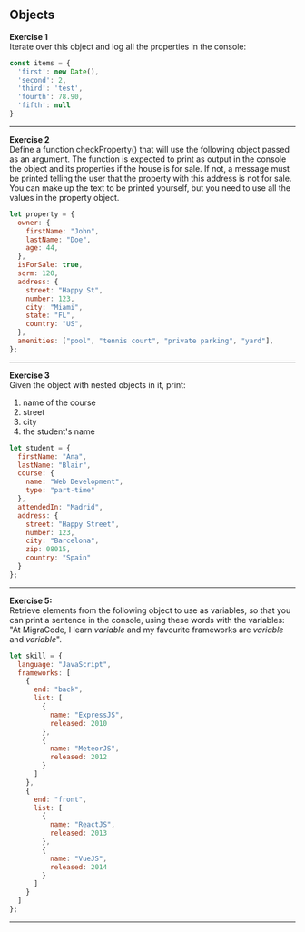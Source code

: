 ## Objects

**Exercise 1**  
Iterate over this object and log all the properties in the console:
```javascript
const items = {
  'first': new Date(),
  'second': 2,
  'third': 'test',
  'fourth': 78.90,
  'fifth': null
}
```
---

**Exercise 2**  
Define a function checkProperty() that will use the following object passed as an argument. The function is expected to print as output in the console the object and its properties if the house is for sale. If not, a message must be printed telling the user that the property with this address is not for sale. You can make up the text to be printed yourself, but you need to use all the values in the property object.

```javascript
let property = {
  owner: {
    firstName: "John",
    lastName: "Doe",
    age: 44,
  },
  isForSale: true,
  sqrm: 120,
  address: {
    street: "Happy St",
    number: 123,
    city: "Miami",
    state: "FL",
    country: "US",
  },
  amenities: ["pool", "tennis court", "private parking", "yard"],
};
```
---

**Exercise 3**  
Given the object with nested objects in it, print:
1. name of the course
1. street
1. city
1. the student's name

```javascript
let student = {
  firstName: "Ana",
  lastName: "Blair",
  course: {
    name: "Web Development",
    type: "part-time"
  },
  attendedIn: "Madrid",
  address: {
    street: "Happy Street",
    number: 123,
    city: "Barcelona",
    zip: 08015,
    country: "Spain"
  }
};
```
---
**Exercise 5:**  
Retrieve elements from the following object to use as variables, so that you can print a sentence in the console, using these words with the variables: 
"At MigraCode, I learn *variable* and my favourite frameworks are *variable* and *variable*".

```javascript
let skill = {
  language: "JavaScript",
  frameworks: [
    {
      end: "back",
      list: [
        {
          name: "ExpressJS",
          released: 2010
        },
        {
          name: "MeteorJS",
          released: 2012
        }
      ]
    },
    {
      end: "front",
      list: [
        {
          name: "ReactJS",
          released: 2013
        },
        {
          name: "VueJS",
          released: 2014
        }
      ]
    }
  ]
};
``` 
---